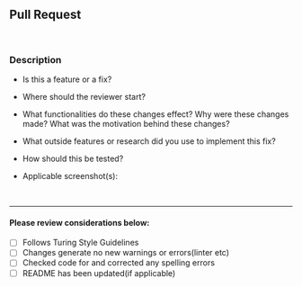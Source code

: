 ## Pull Request

<br>

### Description

* Is this a feature or a fix?

* Where should the reviewer start?

* What functionalities do these changes effect? Why were these changes made? What was the motivation behind these changes?

* What outside features or research did you use to implement this fix?

* How should this be tested?

* Applicable screenshot(s): 

<br>

***

#### Please review considerations below:

- [ ] Follows Turing Style Guidelines
- [ ] Changes generate no new warnings or errors(linter etc)
- [ ] Checked code for and corrected any spelling errors
- [ ] README has been updated(if applicable)
